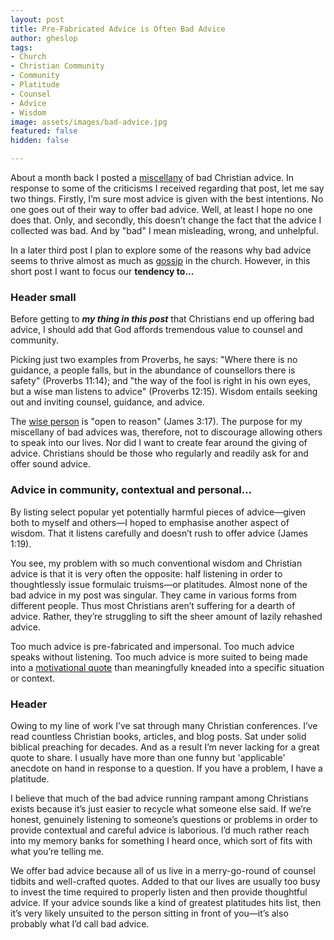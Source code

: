```yaml
---
layout: post
title: Pre-Fabricated Advice is Often Bad Advice
author: gheslop
tags:
- Church
- Christian Community
- Community
- Platitude
- Counsel
- Advice
- Wisdom
image: assets/images/bad-advice.jpg
featured: false
hidden: false

---
```

About a month back I posted a [miscellany](https://rekindle.co.za/content/2022-06-23-bad-advice "Bad Christian Advice") of bad Christian advice. In response to some of the criticisms I received regarding that post, let me say two things. Firstly, I’m sure most advice is given with the best intentions. No one goes out of their way to offer bad advice. Well, at least I hope no one does that. Only, and secondly, this doesn’t change the fact that the advice I collected was bad. And by "bad" I mean misleading, wrong, and unhelpful.

In a later third post I plan to explore some of the reasons why bad advice seems to thrive almost as much as [gossip](https://africa.thegospelcoalition.org/article/gossip-a-sin-that-is-sadly-indigenous-to-the-church/ "Why Gossip is Indigenous to the Church") in the church. However, in this short post I want to focus our **tendency to...**

### Header small

Before getting to **_my thing in this post_** that Christians end up offering bad advice, I should add that God affords tremendous value to counsel and community.

Picking just two examples from Proverbs, he says: "Where there is no guidance, a people falls, but in the abundance of counsellors there is safety" (Proverbs 11:14); and "the way of the fool is right in his own eyes, but a wise man listens to advice" (Proverbs 12:15). Wisdom entails seeking out and inviting counsel, guidance, and advice.

The [wise person](https://rekindle.co.za/content/2021-06-29-james-3-jordan-peterson "Peterson on James 3") is "open to reason" (James 3:17). The purpose for my miscellany of bad advices was, therefore, not to discourage allowing others to speak into our lives. Nor did I want to create fear around the giving of advice. Christians should be those who regularly and readily ask for and offer sound advice.

### Advice in community, contextual and personal…

By listing select popular yet potentially harmful pieces of advice—given both to myself and others—I hoped to emphasise another aspect of wisdom. That it listens carefully and doesn’t rush to offer advice (James 1:19).

You see, my problem with so much conventional wisdom and Christian advice is that it is very often the opposite: half listening in order to thoughtlessly issue formulaic truisms—or platitudes. Almost none of the bad advice in my post was singular. They came in various forms from different people. Thus most Christians aren’t suffering for a dearth of advice. Rather, they’re struggling to sift the sheer amount of lazily rehashed advice.

Too much advice is pre-fabricated and impersonal. Too much advice speaks without listening. Too much advice is more suited to being made into a [motivational quote](https://rekindle.co.za/content/2021-08-11-costly-friendship "Should Friendship be Costly?") than meaningfully kneaded into a specific situation or context.

### Header

Owing to my line of work I’ve sat through many Christian conferences. I’ve read countless Christian books, articles, and blog posts. Sat under solid biblical preaching for decades. And as a result I’m never lacking for a great quote to share. I usually have more than one funny but 'applicable' anecdote on hand in response to a question. If you have a problem, I have a platitude.

I believe that much of the bad advice running rampant among Christians exists because it’s just easier to recycle what someone else said. If we’re honest, genuinely listening to someone’s questions or problems in order to provide contextual and careful advice is laborious. I’d much rather reach into my memory banks for something I heard once, which sort of fits with what you’re telling me.

We offer bad advice because all of us live in a merry-go-round of counsel tidbits and well-crafted quotes. Added to that our lives are usually too busy to invest the time required to properly listen and then provide thoughtful advice. If your advice sounds like a kind of greatest platitudes hits list, then it’s very likely unsuited to the person sitting in front of you—it’s also probably what I’d call bad advice.